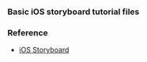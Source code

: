 ### Basic iOS storyboard tutorial files

### Reference
- [iOS Storyboard](https://www.raywenderlich.com/5055364-ios-storyboards-getting-started#toc-anchor-021)
